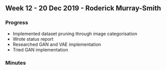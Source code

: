 ## Week 12 - 20 Dec 2019 - Roderick Murray-Smith 

### Progress
* Implemented dataset pruning through image categorisation
* Wrote status report
* Researched GAN and VAE implementation
* Tried GAN implementation

### Minutes
